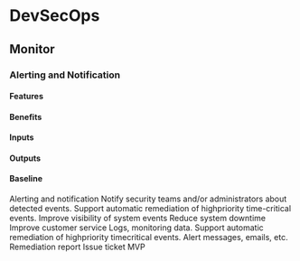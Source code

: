 # DevSecOps

## Monitor

### Alerting and Notification

#### Features

#### Benefits

#### Inputs

#### Outputs

#### Baseline

Alerting
and
notification
Notify security teams
and/or administrators
about detected events.
Support automatic
remediation of highpriority time-critical
events.
Improve
visibility of
system events
Reduce system
downtime
Improve
customer
service
Logs,
monitoring
data.
Support
automatic
remediation
of highpriority timecritical
events.
Alert messages,
emails, etc.
Remediation
report
Issue ticket
MVP
